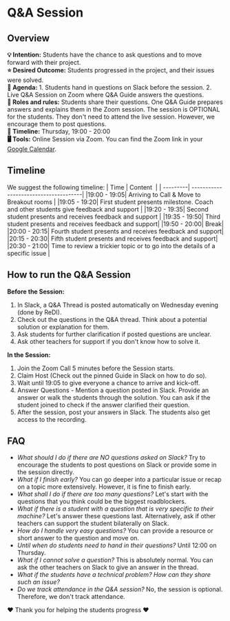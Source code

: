 # Q&A Session 

## Overview
**💡 Intention:** Students have the chance to ask questions and to move forward with their project.\
**⭐ Desired Outcome:** Students progressed in the project, and their issues were solved.\
**📝 Agenda:** 1. Students hand in questions on Slack before the session. 2. Live Q&A Session on Zoom where Q&A Guide answers the questions. \
**👤 Roles and rules:** Students share their questions. One Q&A Guide prepares answers and explains them in the Zoom session. The session is OPTIONAL for the students. They don't need to attend the live session. However, we encourage them to post questions. \
**📅 Timeline:** Thursday, 19:00 - 20:00 \
**🖥️ Tools:** Online Session via Zoom. You can find the Zoom link in your [Google Calendar](https://calendar.google.com/calendar/u/0/r).

## Timeline
We suggest the following timeline: 
| Time           | Content                                     |
| ---------| --------------------------------------|
|19:00 - 19:05| Arriving to Call & Move to Breakout rooms |
|19:05 - 19:20| First student presents milestone. Coach and other students give feedback and support |
|19:20 - 19:35| Second student presents and receives feedback and support |
|19:35 - 19:50| Third student presents and receives feedback and support|
|19:50 - 20:00| Break|
|20:00 - 20:15| Fourth student presents and receives feedback and support|
|20:15 - 20:30| Fifth student presents and receives feedback and support|
|20:30 - 21:00| Time to review a trickier topic or to go into the details of a specific issue |

## How to run the Q&A Session

**Before the Session:**
1. In Slack, a Q&A Thread is posted automatically on Wednesday evening (done by ReDI).
2. Check out the questions in the Q&A thread. Think about a potential solution or explanation for them.
3. Ask students for further clarification if posted questions are unclear.
4. Ask other teachers for support if you don't know how to solve it. 

**In the Session:**
1. Join the Zoom Call 5 minutes before the Session starts. 
2. Claim Host (Check out the pinned Guide in Slack on how to do so).
3. Wait until 19:05 to give everyone a chance to arrive and kick-off.
4. Answer Questions - Mention a question posted in Slack. Provide an answer or walk the students through the solution. You can ask if the student joined to check if the answer clarified their question.
5. After the session, post your answers in Slack. The students also get access to the recording.


## FAQ
- _What should I do if there are NO questions asked on Slack?_ Try to encourage the students to post questions on Slack or provide some in the session directly.
- _What if I finish early?_ You can go deeper into a particular issue or recap on a topic more extensively. However, it is fine to finish early.
- _What shall I do if there are too many questions?_ Let's start with the questions that you think could be the biggest roadblockers.
- _What if there is a student with a question that is very specific to their machine?_ Let's answer these questions last. Alternatively, ask if other teachers can support the student bilaterally on Slack. 
- _How do I handle very easy questions?_ You can provide a resource or short answer to the question and move on. 
- _Until when do students need to hand in their questions?_ Until 12:00 on Thursday. 
- _What if I cannot solve a question?_ This is absolutely normal. You can ask the other teachers on Slack to give an answer in the thread. 
- _What if the students have a technical problem? How can they share such an issue?_
- _Do we track attendance in the Q&A session?_ No, the session is optional. Therefore, we don't track attendance. 

❤️ Thank you for helping the students progress ❤️

